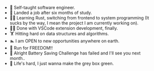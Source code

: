 - :full_moon_with_face: Self-taught software engineer.
- :checkered_flag: Landed a job after six months of study.
- :superhero_man: Learning Rust, switching from frontend to system programming (It sucks by the way, I mean the project I am currently working on).
- :man_facepalming: Done with VSCode extension development, finally.
- :weight_lifting: Hitting hard on data structures and algorithms.
- :swimmer: I am OPEN to new opportunities anywhere on earth.
- :runner: Run for FREEDOM!!
- :battery: Alright Battery Saving Challenge has failed and I'll see you next month..
- :doughnut: Life's hard, I just wanna make the grey box green.

<!---
Near99/Near99 is a ✨ special ✨ repository because its `README.md` (this file) appears on your GitHub profile.
You can click the Preview link to take a look at your changes.
--->
